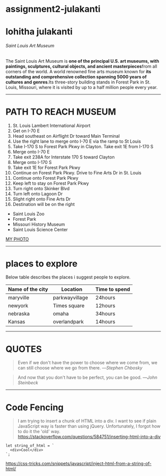 # assignment2-julakanti
# lohitha julakanti
###### Saint Louis Art Museum

The Saint Louis Art Museum is **one of the principal U.S. art museums, with paintings, sculptures, cultural objects, and ancient masterpieces**from all corners of the world. A world renowned fine arts museum known for **its outstanding and comprehensive collection spanning 5000 years of cultures and genres**.Its three-story building stands in Forest Park in St. Louis, Missouri, where it is visited by up to a half million people every year. 


***
# PATH TO REACH MUSEUM
1. St. Louis Lambert International Airport
2. Get on I-70 E
3. Head southeast on Airflight Dr toward Main Terminal
4. Use the right lane to merge onto I-70 E via the ramp to St Louis
5. Take I-170 S to Forest Park Pkwy in Clayton. Take exit 1E from I-170 S
6. Merge onto I-70 E
7. Take exit 238A for Interstate 170 S toward Clayton
8. Merge onto I-170 S
9. Take exit 1E for Forest Park Pkwy
10. Continue on Forest Park Pkwy. Drive to Fine Arts Dr in St. Louis
11. Continue onto Forest Park Pkwy
12. Keep left to stay on Forest Park Pkwy
13. Turn right onto Skinker Blvd
14. Turn left onto Lagoon Dr
15. Slight right onto Fine Arts Dr
16. Destination will be on the right

* Saint Louis Zoo
* Forest Park
* Missouri History Museum
* Saint Louis Science Center

[MY PHOTO](mypic.jpeg)

***

# places to explore

Below table describes the places i suggest people to explore.

|Name of the city    |   Location    |   Time to spend  |
|--------------------|---------------|------------------|
|maryville       |parkwayvillage   |24hours      |
|newyork         |Times square     |12hours      |
|nebraska        |omaha            |34hours      |
|Kansas          |overlandpark     |14hours      |

***
# QUOTES
>Even if we don't have the power to choose where we come from, we can still choose where we go from there.
—*Stephen Chbosky*

>And now that you don't have to be perfect, you can be good.
—*John Steinbeck*

***

# Code Fencing
> I am trying to insert a chunk of HTML into a div. I want to see if plain JavaScript way is faster than using jQuery. Unfortunately, I forgot how to do it the 'old' way.
<https://stackoverflow.com/questions/584751/inserting-html-into-a-div>

```
let string_of_html = `
  <div>Cool</div>
`;
```
<https://css-tricks.com/snippets/javascript/inject-html-from-a-string-of-html/>







